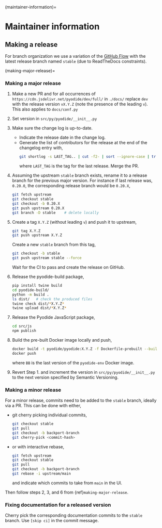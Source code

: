 (maintainer-information)=

# Maintainer information

## Making a release

For branch organization we use a variation of the [GitHub
Flow](https://guides.github.com/introduction/flow/) with
the latest release branch named `stable` (due to ReadTheDocs constraints).

(making-major-release)=

### Making a major release

1. Make a new PR and for all occurrences of
   `https://cdn.jsdelivr.net/pyodide/dev/full/` in `./docs/` replace `dev` with
   the release version `vX.Y.Z` (note the presence of the leading `v`). This
   also applies to `docs/conf.py`
2. Set version in `src/py/pyodide/__init__.py`
3. Make sure the change log is up-to-date.
   - Indicate the release date in the change log.
   - Generate the list of contributors for the release at the end of the
     changelog entry with,
     ```bash
     git shortlog -s LAST_TAG.. | cut -f2- | sort --ignore-case | tr '\n' ';' | sed 's/;/, /g;s/, $//' | fold -s
     ```
     where `LAST_TAG` is the tag for the last release.
     Merge the PR.
4. Assuming the upstream `stable` branch exists, rename it to a release branch
   for the previous major version. For instance if last release was, `0.20.0`,
   the corresponding release branch would be `0.20.X`,
   ```bash
   git fetch upstream
   git checkout stable
   git checkout -b 0.20.X
   git push upstream 0.20.X
   git branch -D stable    # delete locally
   ```
5. Create a tag `X.Y.Z` (without leading `v`) and push
   it to upstream,
   ```bash
   git tag X.Y.Z
   git push upstream X.Y.Z
   ```
   Create a new `stable` branch from this tag,
   ```bash
   git checkout -b stable
   git push upstream stable --force
   ```
   Wait for the CI to pass and create the release on GitHub.
6. Release the pyodide-build package,
   ```bash
   pip install twine build
   cd pyodide-build/
   python -m build .
   ls dist/   # check the produced files
   twine check dist/*X.Y.Z*
   twine upload dist/*X.Y.Z*
   ```
7. Release the Pyodide JavaScript package,

   ```bash
   cd src/js
   npm publish
   ```

8. Build the pre-built Docker image locally and push,
   ```bash
   docker build -t pyodide/pyodide:X.Y.Z -f Dockerfile-prebuilt --build-arg VERSION=BB .
   docker push
   ```
   where `BB` is the last version of the `pyodide-env` Docker image.
9. Revert Step 1. and increment the version in
   `src/py/pyodide/__init__.py` to the next version specified by
   Semantic Versioning.

### Making a minor release

For a minor release, commits need to be added to the `stable` branch, ideally via a PR.
This can be done with either,

- git cherry picking individual commits,
  ```bash
  git checkout stable
  git pull
  git checkout -b backport-branch
  git cherry-pick <commit-hash>
  ```
- or with interactive rebase,
  ```bash
  git fetch upstream
  git checkout stable
  git pull
  git checkout -b backport-branch
  git rebase -i upstream/main
  ```
  and indicate which commits to take from `main` in the UI.

Then follow steps 2, 3, and 6 from {ref}`making-major-release`.

### Fixing documentation for a released version

Cherry pick the corresponding documentation commits to the `stable` branch. Use
`[skip ci]` in the commit message.
